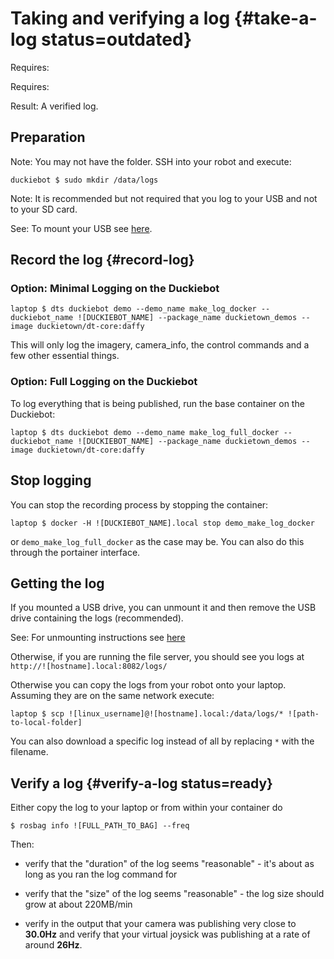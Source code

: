 # Taking and verifying a log {#take-a-log status=outdated}

<div class='requirements' markdown='1'>

Requires: [](#read-camera-data)

Requires: [](#rc-control)

Result: A verified log.

</div>

## Preparation

Note: You may not have the folder. SSH into your robot and execute:

    duckiebot $ sudo mkdir /data/logs

Note: It is recommended but not required that you log to your USB and not to your SD card.

See: To mount your USB see [here](+software_reference#mounting-usb).


## Record the log {#record-log}

### Option: Minimal Logging on the Duckiebot

    laptop $ dts duckiebot demo --demo_name make_log_docker --duckiebot_name ![DUCKIEBOT_NAME] --package_name duckietown_demos --image duckietown/dt-core:daffy

This will only log the imagery, camera_info, the control commands and a few other essential things.


### Option: Full Logging on the Duckiebot

To log everything that is being published, run the base container on the Duckiebot:

    laptop $ dts duckiebot demo --demo_name make_log_full_docker --duckiebot_name ![DUCKIEBOT_NAME] --package_name duckietown_demos --image duckietown/dt-core:daffy


## Stop logging

You can stop the recording process by stopping the container:

    laptop $ docker -H ![DUCKIEBOT_NAME].local stop demo_make_log_docker
 
or `demo_make_log_full_docker` as the case may be. You can also do this through the portainer interface. 


## Getting the log

If you mounted a USB drive, you can unmount it and then remove the USB drive containing the logs (recommended).

See: For unmounting instructions see [here](+software_reference#mounting-usb)

Otherwise, if you are running the file server, you should see you logs at `http://![hostname].local:8082/logs/`


Otherwise you can copy the logs from your robot onto your laptop. Assuming they are on the same network execute:

    laptop $ scp ![linux_username]@![hostname].local:/data/logs/* ![path-to-local-folder]

You can also download a specific log instead of all by replacing `*` with the filename.

## Verify a log {#verify-a-log status=ready}

Either copy the log to your laptop or from within your container do

    $ rosbag info ![FULL_PATH_TO_BAG] --freq

Then:

- verify that the "duration" of the log seems "reasonable" - it's about as long as you ran the log command for

- verify that the "size" of the log seems "reasonable" - the log size should grow at about 220MB/min

- verify in the output that your camera was publishing very close to **30.0Hz** and verify that your virtual joysick was publishing at a rate of around **26Hz**.
